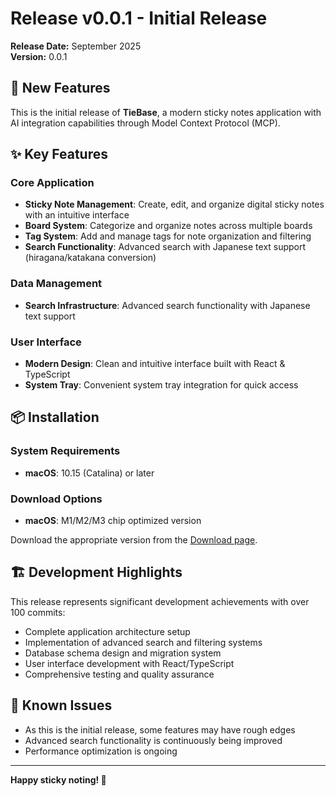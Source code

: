 # Release v0.0.1 - Initial Release

**Release Date:** September 2025  
**Version:** 0.0.1

## 🎉 New Features

This is the initial release of **TieBase**, a modern sticky notes application with AI integration capabilities through Model Context Protocol (MCP).

## ✨ Key Features

### Core Application
- **Sticky Note Management**: Create, edit, and organize digital sticky notes with an intuitive interface
- **Board System**: Categorize and organize notes across multiple boards
- **Tag System**: Add and manage tags for note organization and filtering
- **Search Functionality**: Advanced search with Japanese text support (hiragana/katakana conversion)

### Data Management
- **Search Infrastructure**: Advanced search functionality with Japanese text support

### User Interface
- **Modern Design**: Clean and intuitive interface built with React & TypeScript
- **System Tray**: Convenient system tray integration for quick access

## 📦 Installation

### System Requirements
- **macOS**: 10.15 (Catalina) or later

### Download Options
- **macOS**: M1/M2/M3 chip optimized version

Download the appropriate version from the [Download page](/download).

## 🏗️ Development Highlights

This release represents significant development achievements with over 100 commits:

- Complete application architecture setup
- Implementation of advanced search and filtering systems
- Database schema design and migration system
- User interface development with React/TypeScript
- Comprehensive testing and quality assurance

## 🐛 Known Issues

- As this is the initial release, some features may have rough edges
- Advanced search functionality is continuously being improved
- Performance optimization is ongoing

<!-- ## 📞 Support

If you encounter issues or have questions:
- [GitHub Issues](https://github.com/sZma5a/kacidasi/issues)
- [Documentation](/docs/)
- [Release Notes](/release/)

## 🙏 Acknowledgments

Special thanks to the open source community and technologies that made this possible:
- The Tauri team for providing an excellent cross-platform framework
- The React and TypeScript communities
- SQLite for reliable data storage
- The open source ecosystem that enables innovation -->

---

**Happy sticky noting! 📝**
